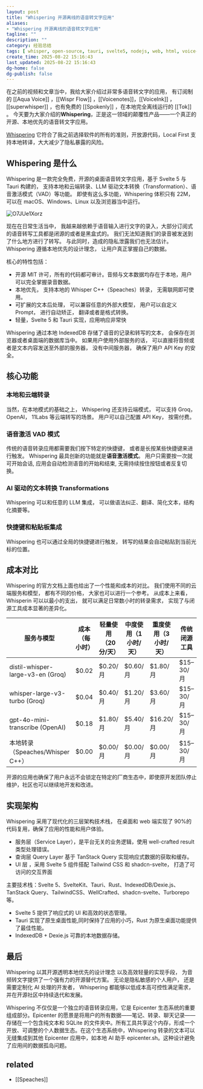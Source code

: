 ```yaml
---
layout: post
title: "Whispering 开源离线的语音转文字应用"
aliases:
- "Whispering 开源离线的语音转文字应用"
tagline: ""
description: ""
category: 经验总结
tags: [ whisper, open-source, tauri, svelte5, nodejs, web, html, voice-to-text, speech-to-text, ]
create_time: 2025-08-22 15:16:43
last_updated: 2025-08-22 15:16:43
dg-home: false
dg-publish: false
---
```


在之前的视频和文章当中，我给大家介绍过非常多语音转文字的应用， 有订阅制的 [[Aqua Voice]] ，[[Wispr Flow]] ，[[Voicenotes]]，[[VoiceInk]] ，[[superwhisper]] ，也有免费的 [[Spokenly]] ，在本地完全离线运行的 [[Tok]] 。 今天要为大家介绍的**Whispering**，正是这一领域的颠覆性产品——一个真正的开源、本地优先的语音转文字应用。

[Whispering](https://github.com/epicenter-so/epicenter/tree/main/apps/whispering) 它符合了我之前选择软件的所有的准则，开放源代码，Local First 支持本地转译，大大减少了隐私暴露的风险。

## Whispering 是什么

Whispering 是一款完全免费，开源的桌面语音转文字应用，基于 Svelte 5 与 Tauri 构建的， 支持本地和云端转录、LLM 驱动文本转换（Transformation）、语音激活模式（VAD）等功能。 即使有这么多功能，Whispering 体积只有 22M， 可以在 macOS、Windows、Linux 以及浏览器当中运行。

![O7JUe1Xorz](https://pic.einverne.info/images/O7JUe1Xorz.png)

现在在日常生活当中， 我越来越依赖于语音输入进行文字的录入，大部分订阅式的语音转写工具都是闭源的或者是黑盒式的。 我们无法知道我们的录音被发送到了什么地方进行了转写。 与此同时，造成的隐私泄露我们也无法估计。Whispering 遵循本地优先的设计理念， 让用户真正掌握自己的数据。

核心的特性包括：

- 开源 MIT 许可，所有的代码都可审计。音频与文本数据均存在于本地，用户可以完全掌握录音数据。
- 本地优先， 支持本地的 Whisper C++（Speaches）转录， 无需联网即可使用。
- 可扩展的文本后处理， 可以兼容任意的外部大模型， 用户可以自定义 Prompt， 进行自动矫正， 翻译或者是格式转换。
- 轻量，Svelte 5 和 Tauri 实现，应用响应非常快

Whispering 通过本地 IndexedDB 存储了语音的记录和转写的文本， 会保存在浏览器或者桌面端的数据库当中。 如果用户使用外部服务的话， 可以直接将音频或者是文本内容发送至外部的服务器， 没有中间服务器， 确保了用户 API Key 的安全。

## 核心功能

### 本地和云端转录

当然，在本地模式的基础之上， Whispering 还支持云端模式， 可以支持 Groq， OpenAI， 11Labs 等云端转写的场景。 用户可以自己配置 API Key， 按需付费。

### 语音激活 VAD 模式

传统的语音转录应用都需要我们按下特定的快捷键， 或者是长按某些快捷键来进行触发。 Whispering 最具创新的功能就是**语音激活模式**。 用户只需要按一次就可开始会话, 应用会自动检测语音的开始和结束, 无需持续按住按钮或者反复切换。

### AI 驱动的文本转换 Transformations

Whispering 可以和任意的 LLM 集成， 可以做语法纠正、翻译、简化文本，结构化摘要等。

### 快捷键和粘贴板集成

Whispering 也可以通过全局的快捷键进行触发， 转写的结果会自动粘贴到当前光标的位置。

## 成本对比

Whispering 的官方文档上面也给出了一个性能和成本的对比。 我们使用不同的云端服务和模型， 都有不同的价格， 大家也可以进行一个参考。 从成本上来看，Whisperin 可以以最小的支出， 就可以满足日常数小时的转录需求， 实现了与闭源工具成本显著的差异化。

| 服务与模型                        | 成本（每小时） | 轻量使用（20 分/天） | 中度使用（1 小时/天） | 重度使用（3 小时/天） | 传统闭源工具 |
| --------------------------------- | -------------- | -------------------- | --------------------- | --------------------- | ------------ |
| distil-whisper-large-v3-en (Groq) | $0.02          | $0.20/月             | $0.60/月              | $1.80/月              | $15–30/月    |
| whisper-large-v3-turbo (Groq)     | $0.04          | $0.40/月             | $1.20/月              | $3.60/月              | $15–30/月    |
| gpt-4o-mini-transcribe (OpenAI)   | $0.18          | $1.80/月             | $5.40/月              | $16.20/月             | $15–30/月    |
| 本地转录（Speaches/Whisper C++）  | $0.00          | $0.00/月             | $0.00/月              | $0.00/月              | $15–30/月    |

开源的应用也确保了用户永远不会锁定在特定的厂商生态中，即使原开发团队停止维护，社区也可以继续地开发和改进。

## 实现架构

Whispering 采用了现代化的三层架构技术栈， 在桌面和 web 端实现了 90%的代码复用，确保了应用的性能和用户体验。

- 服务层（Service Layer），是平台无关的业务逻辑，使用 well-crafted result 类型处理错误。
- 查询层 Query Layer 基于 TanStack Query 实现响应式数据的获取和缓存。
- UI 层 ，采用 Svelte 5 组件搭配 Tailwind CSS 和 shadcn-svelte， 打造了可访问的交互界面

主要技术栈：Svelte 5、SvelteKit、Tauri、Rust、IndexedDB/Dexie.js、TanStack Query、TailwindCSS、WellCrafted、shadcn-svelte、Turborepo 等。

- Svelte 5 提供了响应式的 UI 和高效的状态管理。
- Tauri 实现了原生桌面性能,同时保持了应用的小巧，Rust 为原生桌面功能提供了最佳性能。
- IndexedDB + Dexie.js 可靠的本地数据存储。

## 最后

Whispering 以其开源透明本地优先的设计理念 以及高效轻量的实现手段， 为音频转文字提供了一个强有力的开源替代方案。 无论是隐私敏感的个人用户， 还是需要定制化 AI 处理的开发者， Whispering 都能够以低成本高可控性满足需求， 并在开源社区中持续迭代和发展。

Whispering 不仅仅是一个独立的语音转录应用，它是 Epicenter 生态系统的重要组成部分。Epicenter 的愿景是将用户的所有数据——笔记、转录、聊天记录——存储在一个包含纯文本和 SQLite 的文件夹中。所有工具共享这个内存，形成一个开放、可调整的个人数据生态。在这个生态系统中，Whispering 转录的文本可以无缝集成到其他 Epicenter 应用中，如本地 AI 助手 epicenter.sh。这种设计避免了应用间的数据孤岛问题。

## related

- [[Speaches]]